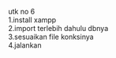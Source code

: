 utk no 6 <br>
1.install xampp <br>
2.import terlebih dahulu dbnya  <br>
3.sesuaikan file konksinya <br>
4.jalankan 
